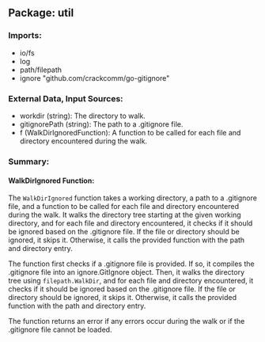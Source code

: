 ## Package: util

### Imports:

- io/fs
- log
- path/filepath
- ignore "github.com/crackcomm/go-gitignore"

### External Data, Input Sources:

- workdir (string): The directory to walk.
- gitignorePath (string): The path to a .gitignore file.
- f (WalkDirIgnoredFunction): A function to be called for each file and directory encountered during the walk.

### Summary:

#### WalkDirIgnored Function:

The `WalkDirIgnored` function takes a working directory, a path to a .gitignore file, and a function to be called for each file and directory encountered during the walk. It walks the directory tree starting at the given working directory, and for each file and directory encountered, it checks if it should be ignored based on the .gitignore file. If the file or directory should be ignored, it skips it. Otherwise, it calls the provided function with the path and directory entry.

The function first checks if a .gitignore file is provided. If so, it compiles the .gitignore file into an ignore.GitIgnore object. Then, it walks the directory tree using `filepath.WalkDir`, and for each file and directory encountered, it checks if it should be ignored based on the .gitignore file. If the file or directory should be ignored, it skips it. Otherwise, it calls the provided function with the path and directory entry.

The function returns an error if any errors occur during the walk or if the .gitignore file cannot be loaded.

